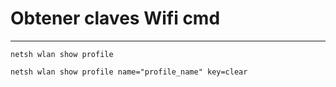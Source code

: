 # Obtener claves Wifi cmd
---
````
netsh wlan show profile

netsh wlan show profile name="profile_name" key=clear
````